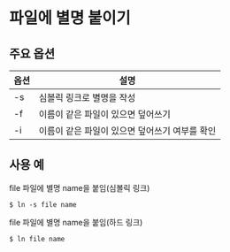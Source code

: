# 파일에 별명 붙이기

## 주요 옵션

|옵션|설명|
|----|---|
| -s | 심볼릭 링크로 별명을 작성 |
| -f | 이름이 같은 파일이 있으면 덮어쓰기 |
| -i | 이름이 같은 파일이 있으면 덮어쓰기 여부를 확인 |

## 사용 예
file 파일에 별명 name을 붙임(심볼릭 링크)
```
$ ln -s file name
```
file 파일에 별명 name을 붙임(하드 링크)
```
$ ln file name
```
